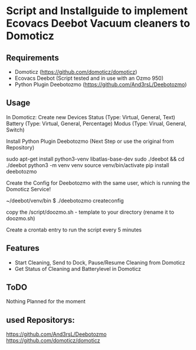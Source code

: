 # Script and Installguide to implement Ecovacs Deebot Vacuum cleaners to Domoticz


## Requirements

* Domoticz (https://github.com/domoticz/domoticz)
* Ecovacs Deebot (Script tested and in use with an Ozmo 950)
* Python Plugin Deebotozmo (https://github.com/And3rsL/Deebotozmo)

## Usage

In Domoticz:
Create new Devices 
Status (Type: Virtual, General, Text)
Battery (Type: Virtual, General, Percentage)
Modus (Type: Virual, General, Switch) 

Install Python Plugin Deebotozmo (Next Step or use the original from Repository)

sudo apt-get install python3-venv libatlas-base-dev 
sudo ./deebot && cd ./deebot
python3 -m venv venv
source venv/bin/activate
pip install deebotozmo

Create the Config for Deebotozmo with the same user, which is running the Domoticz Service!

~/deebot/venv/bin $ ./deebotozmo createconfig

copy the /script/doozmo.sh - template to your directory (rename it to doozmo.sh)

Create a crontab entry to run the script every 5 minutes

## Features

* Start Cleaning, Send to Dock, Pause/Resume Cleaning from Domoticz
* Get Status of Cleaning and Batterylevel in Domoticz

## ToDO
Nothing Planned for the moment

## used Repositorys:

https://github.com/And3rsL/Deebotozmo
https://github.com/domoticz/domoticz


